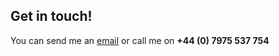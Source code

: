 ## Get in touch!

You can send me an [email](mailto:jason@bayton.org) or call me on **+44 (0) 7975 537 754**
